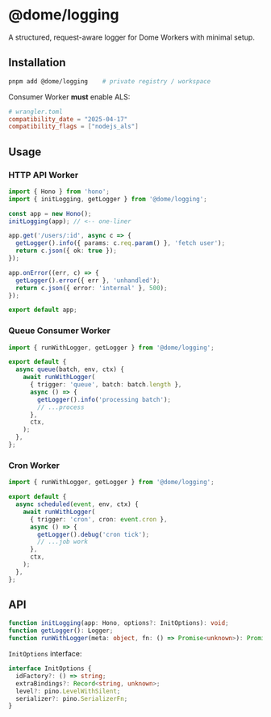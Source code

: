 # @dome/logging

A structured, request-aware logger for Dome Workers with minimal setup.

## Installation

```bash
pnpm add @dome/logging    # private registry / workspace
```

Consumer Worker **must** enable ALS:

```toml
# wrangler.toml
compatibility_date = "2025-04-17"
compatibility_flags = ["nodejs_als"]
```

## Usage

### HTTP API Worker

```ts
import { Hono } from 'hono';
import { initLogging, getLogger } from '@dome/logging';

const app = new Hono();
initLogging(app); // <-- one-liner

app.get('/users/:id', async c => {
  getLogger().info({ params: c.req.param() }, 'fetch user');
  return c.json({ ok: true });
});

app.onError((err, c) => {
  getLogger().error({ err }, 'unhandled');
  return c.json({ error: 'internal' }, 500);
});

export default app;
```

### Queue Consumer Worker

```ts
import { runWithLogger, getLogger } from '@dome/logging';

export default {
  async queue(batch, env, ctx) {
    await runWithLogger(
      { trigger: 'queue', batch: batch.length },
      async () => {
        getLogger().info('processing batch');
        // ...process
      },
      ctx,
    );
  },
};
```

### Cron Worker

```ts
import { runWithLogger, getLogger } from '@dome/logging';

export default {
  async scheduled(event, env, ctx) {
    await runWithLogger(
      { trigger: 'cron', cron: event.cron },
      async () => {
        getLogger().debug('cron tick');
        // ...job work
      },
      ctx,
    );
  },
};
```

## API

```ts
function initLogging(app: Hono, options?: InitOptions): void;
function getLogger(): Logger;
function runWithLogger(meta: object, fn: () => Promise<unknown>): Promise<void>;
```

`InitOptions` interface:

```ts
interface InitOptions {
  idFactory?: () => string;
  extraBindings?: Record<string, unknown>;
  level?: pino.LevelWithSilent;
  serializer?: pino.SerializerFn;
}
```
